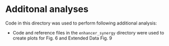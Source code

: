 # Additonal analyses
Code in this directory was used to perform following additional analysis:

- Code and reference files in the `enhancer_synergy` directory were used to create plots for Fig. 6 and Extended Data Fig. 9
